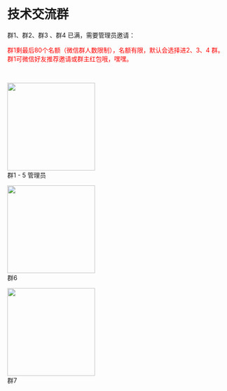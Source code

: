 # 技术交流群

群1、群2、群3 、群4 已满，需要管理员邀请：

<font color=red>群1剩最后80个名额（微信群人数限制），名额有限，默认会选择进2、3、4 群。群1可微信好友推荐邀请或群主红包哦，嘿嘿。</font>

<br>

<img src="https://cdn.nlark.com/yuque/0/2020/png/179380/1580887333501-5692cbc9-4da6-4978-a0b1-25c2ad103f84.png" style="width:200px"/><br>
群1 - 5  管理员<br>

<img src="https://cdn.nlark.com/yuque/0/2020/png/179380/1604471833901-241991e6-095d-4181-9298-17267fc3091e.png" style="width:200px"/><br>
群6<br>

<img src="https://cdn.nlark.com/yuque/0/2020/png/179380/1604471848115-bb25283a-92f0-43bd-88a2-c2fa77d8795e.png" style="width:200px"/><br>
群7